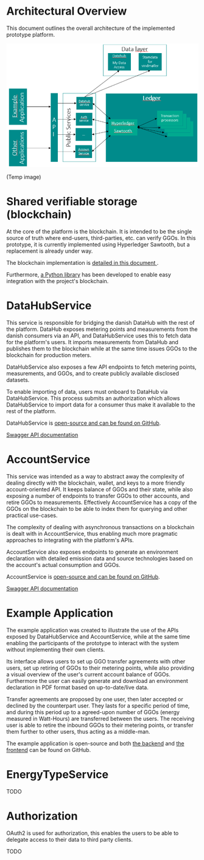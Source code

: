 
# Architectural Overview

This document outlines the overall architecture of the implemented prototype platform.

![Archictechtural overview](figures/arch-overview.png)

(Temp image)

<!-- TODO: Afhængighed fra ledger til "Public services" er forkert - pilene bør kun pege fra services til ledger og ikke den anden vej rundt. -->

# <a id="datahub-service">Shared verifiable storage (blockchain)</a>

At the core of the platform is the blockchain. It is intended to be the single source of truth where end-users, third-parties, etc. can verify GGOs. In this prototype, it is currently implemented using Hyperledger Sawtooth, but a replacement is already under way.

The blockchain implementation is [detailed in this document ](blockchain-protocols.md).

Furthermore, [a Python library](https://github.com/project-origin/ledger-sdk-python) has been developed to enable easy integration with the project's blockchain.

# <a id="datahub-service">DataHubService</a>

This service is responsible for bridging the danish DataHub with the rest of the platform. DataHub exposes metering points and measurements from the danish consumers via an API, and DataHubService uses this to fetch data for the platform's users. It imports measurements from DataHub and publishes them to the blockchain while at the same time issues GGOs to the blockchain for production meters.

DataHubService also exposes a few API endpoints to fetch metering points, measurements, and GGOs, and to create publicly available disclosed datasets.

To enable importing of data, users must onboard to DataHub via DataHubService. This process submits an authorization which allows DataHubService to import data for a consumer thus make it available to the rest of the platform.

DataHubService is [open-source and can be found on GitHub](https://github.com/project-origin/datahub-service).

[Swagger API documentation](https://project-origin.github.io/swagger-ui/?swagger-file=https%3A%2F%2Fraw.githubusercontent.com%2Fproject-origin%2Fdatahub-service%2Fmaster%2Fdoc%2Fswagger.yml)

# <a id="account-service">AccountService</a>

This service was intended as a way to abstract away the complexity of dealing directly with the blockchain, wallet, and keys to a more friendly account-oriented API. It keeps balance of GGOs and their state, while also exposing a number of endpoints to transfer GGOs to other accounts, and retire GGOs to measurements. Effectively AccountService has a copy of the GGOs on the blockchain to be able to index them for querying and other practical use-cases.

The complexity of dealing with asynchronous transactions on a blockchain is dealt with in AccountService, thus enabling much more pragmatic approaches to integrating with the platform's APIs.

AccountService also exposes endpoints to generate an environment declaration with detailed emission data and source technologies based on the account's actual consumption and GGOs.

AccountService is [open-source and can be found on GitHub](https://github.com/project-origin/account-service).

[Swagger API documentation](https://project-origin.github.io/swagger-ui/?swagger-file=https%3A%2F%2Fraw.githubusercontent.com%2Fproject-origin%2Faccount-service%2Fmaster%2Fdoc%2Fswagger.yml)

# <a id="account-service">Example Application</a>

The example application was created to illustrate the use of the APIs exposed by DataHubService and AccountService, while at the same time enabling the participants of the prototype to interact with the system without implementing their own clients.

Its interface allows users to set up GGO transfer agreements with other users, set up retiring of GGOs to their metering points, while also providing a visual overview of the user's current account balance of GGOs. Furthermore the user can easily generate and download an environment declaration in PDF format based on up-to-date/live data.

Transfer agreements are proposed by one user, then later accepted or declined by the counterpart user. They lasts for a specific period of time, and during this period up to a agreed-upon number of GGOs (energy measured in Watt-Hours) are transferred between the users. The receiving user is able to retire the inbound GGOs to their metering points, or transfer them further to other users, thus acting as a middle-man.

The example application is open-source and both [the backend](https://github.com/project-origin/example-backend) and [the frontend](https://github.com/project-origin/example-frontend) can be found on GitHub.

# <a id="energy-type-service">EnergyTypeService</a>

TODO

# <a id="account-service">Authorization</a>

OAuth2 is used for authorization, this enables the users to be able to delegate access to their data to third party clients.

TODO
